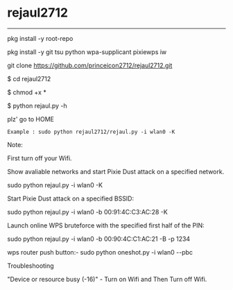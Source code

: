 # rejaul2712

---

pkg install -y root-repo

pkg install -y git tsu python wpa-supplicant pixiewps iw

git clone https://github.com/princeicon2712/rejaul2712.git

$ cd rejaul2712

$ chmod +x *

$ python rejaul.py -h

plz' go to HOME

``` Example : sudo python rejaul2712/rejaul.py -i wlan0 -K ```


Note:

First turn off your Wifi.

Show avaliable networks and start Pixie Dust attack on a specified network.

sudo python rejaul.py -i wlan0 -K

Start Pixie Dust attack on a specified BSSID: 

sudo python rejaul.py -i wlan0 -b 00:91:4C:C3:AC:28 -K

Launch online WPS bruteforce with the specified first half of the PIN:

sudo python rejaul.py -i wlan0 -b 00:90:4C:C1:AC:21 -B -p 1234

wps router push button:- sudo python oneshot.py -i wlan0 --pbc

Troubleshooting

"Device or resource busy (-16)" - Turn on Wifi and Then Turn off Wifi.
